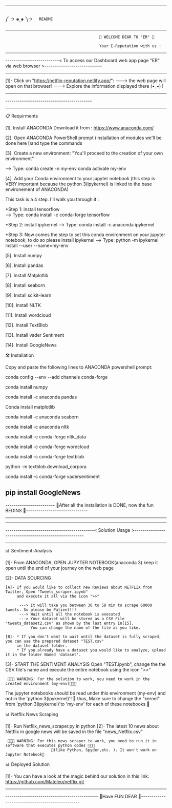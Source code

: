 
------------------------------------------------------------------------------------------------------------------
                      
                                                                                                                                                                                                                  ༼ つ ◕_◕ ༽つ   README

------------------------------------------------------------------------------------------------------------------

                                             🥰 WELCOME DEAR TO "ER" 🥰
                                              
                                             Your E-Reputation with us !

------------------------------------------------------------------------------------------------------------------

--------------------------< To access our Dashboard web app page "ER" via web browser >----------------------------

------------------------------------------------------------------------------------------------------------------ 

  [1]- Click on "https://netflix-reputation.netlify.app/":
       ---> the web page will open on that browser!
       ---> Explore the information displayed there (•_•) !
     
------------------------------------------------------------------------------------------------------------------

----------------------<For the code of our solution to run you need to install the following >--------------------

------------------------------------------------------------------------------------------------------------------
📋 Requirments 

[1]. Install ANACONDA 
   Download it from : https://www.anaconda.com/

[2]. Open ANACONDA PowerShell prompt (installation of modules we'll be done here !)and type the commands 

[3]. Create a new environment: "You'll proceed to the creation of your own environment"  

--> Type:
    conda create -n my-env
    conda activate my-env

[4]. Add your Conda environment to your jupyter notebook (this step is VERY important because the python 3(ipykernel) 
     is linked to the base environement of ANACONDA)
     
This task is a 4 step. I'll walk you through it :

   *Step 1: install tensorflow  
   --> Type: conda install -c conda-forge tensorflow
   
   *Step 2: install ipykernel
   --> Type: conda install -c anaconda ipykernel
   
   *Step 3: Now comes the step to set this conda environment on your jupyter notebook, to do so please install ipykernel
   --> Type: python -m ipykernel install --user --name=my-env

[5]. Install numpy 
           
[6]. Install pandas 
           
[7]. Install Matplotlib 

[8]. Install seaborn 

[9]. Install scikit-learn 
      
[10]. Install NLTK 
   
[11]. Install wordcloud 
   
[12]. Install TextBlob     

[13]. Install vader Sentiment

[14]. Install GoogleNews

🛠 Installation

Copy and paste the following lines to ANACONDA powershell prompt:

conda config --env --add channels conda-forge
  
conda install numpy
  
conda install -c anaconda pandas
  
Conda install matplotlib
  
conda install -c anaconda seaborn
  
conda install -c anaconda nltk
  
conda install -c conda-forge nltk_data
  
conda install -c conda-forge wordcloud
  
conda install -c conda-forge textblob
  
python -m textblob.download_corpora
  
conda install -c conda-forge vadersentiment
  
pip install GoogleNews
------------------------------------------------------------------------------------------------------------------

------------------------ 🎊After all the installation is DONE, now the fun BEGINS 🎊------------------------------ 

------------------------------------------------------------------------------------------------------------------ 


------------------------------------------------------------------------------------------------------------------

-------------------------------------------< Solution Usage >-----------------------------------------------------

------------------------------------------------------------------------------------------------------------------ 
📊 Sentiment-Analysis

 [1]- From ANACONDA, OPEN JUPYTER NOTEBOOK(anaconda 3) 
       keep it open until the end of your journey on the web page

 [2]- DATA SOURCING
 
    [A]- If you would like to collect new Reviews about NETFLIX from Twitter, Open "Tweets_scraper.ipynb" 
         and execute it all via the icon ">>"

          ---> It will take you between 30 to 58 min to scrape 60000 tweets. So please be Patient!!!
          ---> Wait until all the notebook is executed 
          ---> Your dataset will be stored as a CSV File "tweets_dataset2.csv" as shown by the last entry In[15]. 
               You can change the name of the file as you like.
      
    [B]- * If you don't want to wait until the dataset is fully scraped, you can use the prepared dataset "TEST.csv" 
         in the dataset folder.
         * If you already have a dataset you would like to analyze, upload it in the folder Named 'dataset'.
           
 [3]- START THE SENTIMENT ANALYSIS
      Open "TEST.ipynb", change the the CSV file's name and execute the entire notebook using the icon ">>"

                       
     📛📛📛 WARNING: For the solution to work, you need to work in the created environment (my-env)📛📛📛
  The jupyter notebooks should be read under this environment (my-env) and not in the 'python 3(ipykernel)'!
 📛 thus, Make sure to change the "kernel" from 'python 3(ipykernel)'to 'my-env' for each of these notebooks 📛

📊 Netflix News Scraping

  [1]- Run Netflix_news_scraper.py in python
  [2]- The latest 10 news about Netflix in google news will be saved in the file "news_Netflix.csv"

     📛📛📛 WARNING: For this news scraper to work, you need to run it in software that executes python codes 📛📛📛
                        📛(like Python, Spyder,etc. ). It won't work on Jupyter Notebook📛 
 
📊 Deployed Solution 

   [1]- You can have a look at the magic behind our solution in this link: https://github.com/Mateleo/netflix.git 

------------------------------------------------------------------------------------------------------------------ 


 
--------------------------------------------- 🥰Have FUN DEAR 🥰------------------------------------------------
